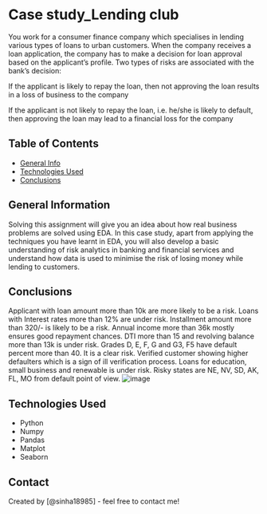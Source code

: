 # Case study_Lending club
You work for a consumer finance company which specialises in lending various types of loans to urban customers. When the company receives a loan application, the company has to make a decision for loan approval based on the applicant’s profile. Two types of risks are associated with the bank’s decision:

If the applicant is likely to repay the loan, then not approving the loan results in a loss of business to the company

If the applicant is not likely to repay the loan, i.e. he/she is likely to default, then approving the loan may lead to a financial loss for the company


## Table of Contents
* [General Info](#general-information)
* [Technologies Used](#technologies-used)
* [Conclusions](#conclusions)

<!-- You can include any other section that is pertinent to your problem -->

## General Information
Solving this assignment will give you an idea about how real business problems are solved using EDA. In this case study, apart from applying the techniques you have learnt in EDA, you will also develop a basic understanding of risk analytics in banking and financial services and understand how data is used to minimise the risk of losing money while lending to customers.
<!-- You don't have to answer all the questions - just the ones relevant to your project. -->

## Conclusions
Applicant with loan amount more than 10k are more likely to be a risk.
Loans with Interest rates more than 12% are under risk.
Installment amount more than 320/- is likely to be a risk.
Annual income more than 36k mostly ensures good repayment chances.
DTI more than 15 and revolving balance more than 13k is under risk.
Grades D, E, F, G and G3, F5 have default percent more than 40. It is a clear risk.
Verified customer showing higher defaulters which is a sign of ill verification process.
 Loans for education, small business and renewable is under risk.
Risky states are NE, NV, SD, AK, FL, MO from default point of view.
![image](https://github.com/sinha18985/Case-Study-LendingClub/assets/156830206/ef9cea78-70fc-4c12-856b-b10e9758b120)


<!-- You don't have to answer all the questions - just the ones relevant to your project. -->


## Technologies Used
- Python
- Numpy
- Pandas
- Matplot
- Seaborn

<!-- As the libraries versions keep on changing, it is recommended to mention the version of library used in this project -->




## Contact
Created by [@sinha18985] - feel free to contact me!




<!-- You don't have to include all sections - just the one's relevant to your project -->
